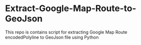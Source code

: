 # Extract-Google-Map-Route-to-GeoJson
This repo is contains script for extracting Google Map Route encodedPolyline to GeoJson file using Python
